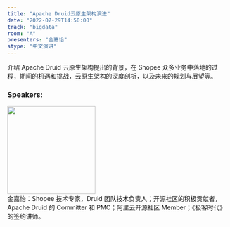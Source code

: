 ```yaml
---
title: "Apache Druid云原生架构演进"
date: "2022-07-29T14:50:00"
track: "bigdata"
room: "A"
presenters: "金嘉怡"
stype: "中文演讲"
---
```

介绍 Apache Druid 云原生架构提出的背景，在 Shopee 众多业务中落地的过程，期间的机遇和挑战，云原生架构的深度剖析，以及未来的规划与展望等。
 ### Speakers: 
 <img src="images/speaker/1033.png" width="200" /><br>金嘉怡：Shopee 技术专家，Druid 团队技术负责人；开源社区的积极贡献者，Apache Druid 的 Committer 和 PMC；阿里云开源社区 Member；《极客时代》的签约讲师。

 
